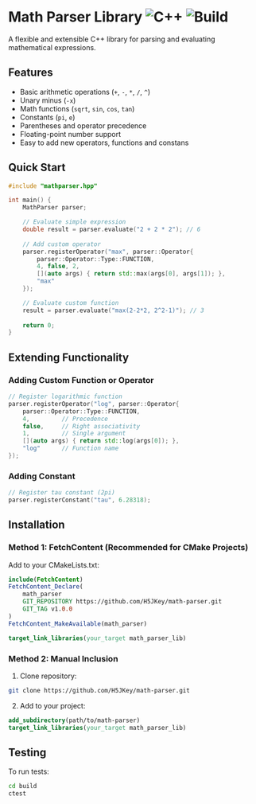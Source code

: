 # Math Parser Library ![C++](https://img.shields.io/badge/C++-17-blue.svg) ![Build](https://img.shields.io/badge/Build-CMake-yellow.svg)

A flexible and extensible C++ library for parsing and evaluating mathematical expressions.

## Features

- Basic arithmetic operations (`+`, `-`, `*`, `/`, `^`)
- Unary minus (`-x`)
- Math functions (`sqrt`, `sin`, `cos`, `tan`)
- Constants (`pi`, `e`)
- Parentheses and operator precedence
- Floating-point number support
- Easy to add new operators, functions and constans

## Quick Start

```cpp
#include "mathparser.hpp"

int main() {
    MathParser parser;

    // Evaluate simple expression
    double result = parser.evaluate("2 + 2 * 2"); // 6
    
    // Add custom operator
    parser.registerOperator("max", parser::Operator{
        parser::Operator::Type::FUNCTION, 
        4, false, 2,
        [](auto args) { return std::max(args[0], args[1]); },
        "max"
    });

    // Evaluate custom function
    result = parser.evaluate("max(2-2*2, 2^2-1)"); // 3
    
    return 0;
}
```

## Extending Functionality

### Adding Custom Function or Operator
```cpp
// Register logarithmic function
parser.registerOperator("log", parser::Operator{
    parser::Operator::Type::FUNCTION,
    4,         // Precedence
    false,     // Right associativity
    1,         // Single argument
    [](auto args) { return std::log(args[0]); },
    "log"      // Function name
});
```

### Adding Constant
```cpp
// Register tau constant (2pi)
parser.registerConstant("tau", 6.28318);
```

## Installation

### Method 1: FetchContent (Recommended for CMake Projects)

Add to your CMakeLists.txt:
```cmake
include(FetchContent)
FetchContent_Declare(
    math_parser
    GIT_REPOSITORY https://github.com/H5JKey/math-parser.git
    GIT_TAG v1.0.0
)
FetchContent_MakeAvailable(math_parser)

target_link_libraries(your_target math_parser_lib)
```

### Method 2: Manual Inclusion

1. Clone repository:
```bash
git clone https://github.com/H5JKey/math-parser.git
```

2. Add to your project:
```cmake
add_subdirectory(path/to/math-parser)
target_link_libraries(your_target math_parser_lib)
```


## Testing

To run tests:
```bash
cd build
ctest
```
